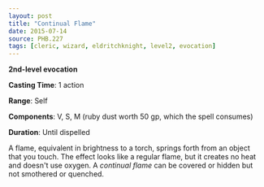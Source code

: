 ```yaml
---
layout: post
title: "Continual Flame"
date: 2015-07-14
source: PHB.227
tags: [cleric, wizard, eldritchknight, level2, evocation]
---
```


**2nd-level evocation**

**Casting Time**: 1 action

**Range**: Self

**Components**: V, S, M (ruby dust worth 50 gp, which the spell consumes)

**Duration**: Until dispelled

A flame, equivalent in brightness to a torch, springs forth from an object that you touch. The effect looks like a regular flame, but it creates no heat and doesn't use oxygen. A *continual flame* can be covered or hidden but not smothered or quenched.